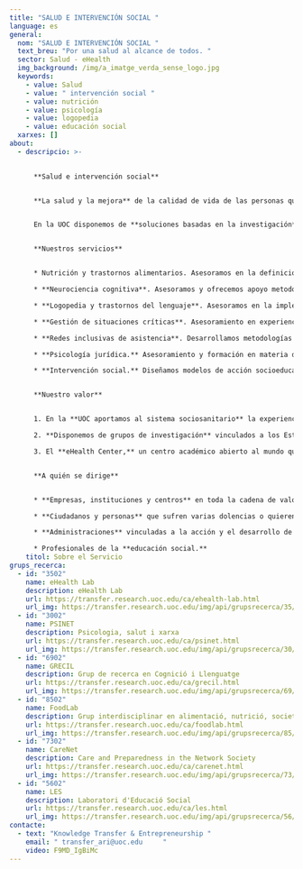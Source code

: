 ```yaml
---
title: "SALUD E INTERVENCIÓN SOCIAL "
language: es
general:
  nom: "SALUD E INTERVENCIÓN SOCIAL "
  text_breu: "Por una salud al alcance de todos. "
  sector: Salud - eHealth
  img_background: /img/a_imatge_verda_sense_logo.jpg
  keywords:
    - value: Salud
    - value: " intervención social "
    - value: nutrición
    - value: psicología
    - value: logopedia
    - value: educación social
  xarxes: []
about:
  - descripcio: >-
      

      **Salud e intervención social**


      **La salud y la mejora** de la calidad de vida de las personas que sufren dolencias es un reto social complejo que hay que abordar desde una perspectiva abierta con un conocimiento experto y con todas las herramientas a nuestro alcance. 


      En la UOC disponemos de **soluciones basadas en la investigación** y la innovación con el objetivo final de generar un impacto positivo en la salud y la calidad de vida de todos los ciudadanos en ámbitos como la nutrición y los **trastornos alimentarios, la psicología y la neurociencia cognitiva**, la logopedia y los trastornos de lenguaje, o la gestión de situaciones críticas. También ofrecemos servicios de acción socioeducativa y práctica profesional de la educación social.


      **Nuestros servicios**


      * Nutrición y trastornos alimentarios. Asesoramos en la definición de programas de alimentación **saludable y actividad física, mediante el uso de la salud electrónica y las TIC,** en especial para abordar las dolencias crónicas como el sobrepeso. También analizamos la evolución de los patrones y los comportamientos alimentarios desde una perspectiva sociocultural.

      * **Neurociencia cognitiva**. Asesoramos y ofrecemos apoyo metodológico en el diseño de intervenciones neuropsicológicas clínicas con técnicas de estimulación cerebral no invasivas. 

      * **Logopedia y trastornos del lenguaje**. Asesoramos en la implementación de evidencias científicas en los modelos de intervención y detección precoz en el ámbito de la logopedia y en la estimulación para recuperación del lenguaje en niños con TEL.

      * **Gestión de situaciones críticas**. Asesoramiento en experiencias y gestión emocional del duelo así como el análisis del impacto de las nuevas tecnologías en este ámbito.

      * **Redes inclusivas de asistencia**. Desarrollamos metodologías de participación inclusivas para el diseño de tecnologías, servicios y políticas de cuidado. También realizamos estudios sobre nuevas formas de acción colectiva y apoyo social en el campo del envejecimiento, la discapacidad y las dolencias crónicas.

      * **Psicología jurídica.** Asesoramiento y formación en materia de prevención e intervención en ámbitos afines a la psicología jurídica tanto en empresas privadas como públicas.

      * **Intervención social.** Diseñamos modelos de acción socioeducativa y ofrecemos asesoramiento y consultoría para el desarrollo profesional de la educación social.


      **Nuestro valor**


      1. En la **UOC aportamos al sistema sociosanitario** la experiencia de profesionales especializados, herramientas y aplicaciones basadas en las tecnologías de la información y la comunicación (TIC) para mejorar la calidad de vida de las personas y facilitar el trabajo de la comunidad médico-científica.

      2. **Disponemos de grupos de investigación** vinculados a los Estudios de Salud y de Psicología y Ciencias de la Educación en varios ámbitos que procuran la mejora del sistema sanitario, de los profesionales y del bienestar de las personas.

      3. El **eHealth Center,** un centro académico abierto al mundo que tiene como objetivo educar y capacitar a los profesionales y ciudadanos comunes, mediante el uso de tecnologías, para liderar el cambio de paradigma en salud. Centrado en las personas, mediante la investigación, la educación y la orientación, para contribuir al progreso y al bienestar de la sociedad.


      **A quién se dirige**


      * **Empresas, instituciones y centros** en toda la cadena de valor del sector sociosanitario.

      * **Ciudadanos y personas** que sufren varias dolencias o quieren mejorar su bienestar.

      * **Administraciones** vinculadas a la acción y el desarrollo de la política socioeducativa.

      * Profesionales de la **educación social.**
    titol: Sobre el Servicio
grups_recerca:
  - id: "3502"
    name: eHealth Lab
    description: eHealth Lab
    url: https://transfer.research.uoc.edu/ca/ehealth-lab.html
    url_img: https://transfer.research.uoc.edu/img/api/grupsrecerca/35/image/1594279756413
  - id: "3002"
    name: PSINET
    description: Psicologia, salut i xarxa
    url: https://transfer.research.uoc.edu/ca/psinet.html
    url_img: https://transfer.research.uoc.edu/img/api/grupsrecerca/30/image/1594203037039
  - id: "6902"
    name: GRECIL
    description: Grup de recerca en Cognició i Llenguatge
    url: https://transfer.research.uoc.edu/ca/grecil.html
    url_img: https://transfer.research.uoc.edu/img/api/grupsrecerca/69/image/1588435812349
  - id: "8502"
    name: FoodLab
    description: Grup interdisciplinar en alimentació, nutrició, societat i salut
    url: https://transfer.research.uoc.edu/ca/foodlab.html
    url_img: https://transfer.research.uoc.edu/img/api/grupsrecerca/85/image/1594196169348
  - id: "7302"
    name: CareNet
    description: Care and Preparedness in the Network Society
    url: https://transfer.research.uoc.edu/ca/carenet.html
    url_img: https://transfer.research.uoc.edu/img/api/grupsrecerca/73/image/1580718947741
  - id: "5602"
    name: LES
    description: Laboratori d'Educació Social
    url: https://transfer.research.uoc.edu/ca/les.html
    url_img: https://transfer.research.uoc.edu/img/api/grupsrecerca/56/image/1594104732405
contacte:
  - text: "Knowledge Transfer & Entrepreneurship "
    email: " transfer_ari@uoc.edu     "
    video: F9MD_IgBiMc
---
```


